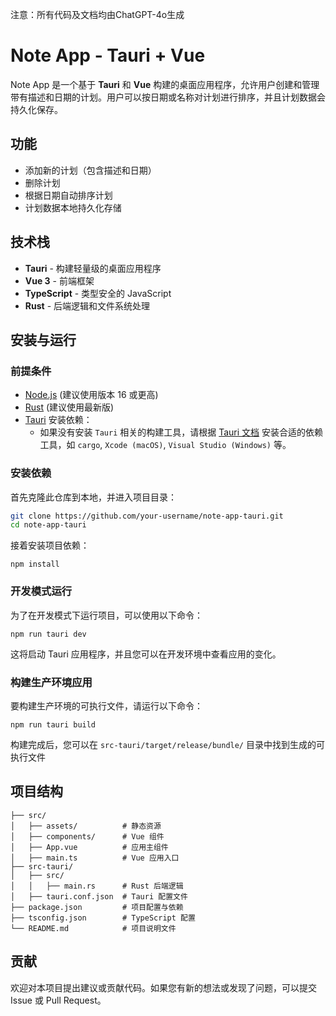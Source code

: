 注意：所有代码及文档均由ChatGPT-4o生成

# Note App - Tauri + Vue

Note App 是一个基于 **Tauri** 和 **Vue** 构建的桌面应用程序，允许用户创建和管理带有描述和日期的计划。用户可以按日期或名称对计划进行排序，并且计划数据会持久化保存。

## 功能

- 添加新的计划（包含描述和日期）
- 删除计划
- 根据日期自动排序计划
- 计划数据本地持久化存储

## 技术栈

- **Tauri** - 构建轻量级的桌面应用程序
- **Vue 3** - 前端框架
- **TypeScript** - 类型安全的 JavaScript
- **Rust** - 后端逻辑和文件系统处理

## 安装与运行

### 前提条件

- [Node.js](https://nodejs.org/) (建议使用版本 16 或更高)
- [Rust](https://www.rust-lang.org/tools/install) (建议使用最新版)
- [Tauri](https://tauri.app/) 安装依赖：
  - 如果没有安装 `Tauri` 相关的构建工具，请根据 [Tauri 文档](https://tauri.app/v1/guides/getting-started/prerequisites) 安装合适的依赖工具，如 `cargo`, `Xcode (macOS)`, `Visual Studio (Windows)` 等。

### 安装依赖

首先克隆此仓库到本地，并进入项目目录：

```bash
git clone https://github.com/your-username/note-app-tauri.git
cd note-app-tauri
```

接着安装项目依赖：

```
npm install
```

### 开发模式运行

为了在开发模式下运行项目，可以使用以下命令：

```
npm run tauri dev
```

这将启动 Tauri 应用程序，并且您可以在开发环境中查看应用的变化。

### 构建生产环境应用

要构建生产环境的可执行文件，请运行以下命令：

```
npm run tauri build
```

构建完成后，您可以在 `src-tauri/target/release/bundle/` 目录中找到生成的可执行文件

## 项目结构

```
├── src/
│   ├── assets/          # 静态资源
│   ├── components/      # Vue 组件
│   ├── App.vue          # 应用主组件
│   ├── main.ts          # Vue 应用入口
├── src-tauri/
│   ├── src/
│   │   ├── main.rs      # Rust 后端逻辑
│   ├── tauri.conf.json  # Tauri 配置文件
├── package.json         # 项目配置与依赖
├── tsconfig.json        # TypeScript 配置
└── README.md            # 项目说明文件
```

## 贡献

欢迎对本项目提出建议或贡献代码。如果您有新的想法或发现了问题，可以提交 Issue 或 Pull Request。